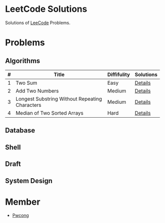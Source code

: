 # LeetCode Solutions

Solutions of [LeeCode](https://leetcode.com/) Problems.

# Problems

## Algorithms
|#    |Title              |Diffifulity    |Solutions                                                                                         |
|-----|-------------------|---------------|--------------------------------------------------------------------------------------------------|
|1    |Two Sum            |Easy           |[Details](https://github.com/pwcong/leetcode-solutions/tree/master/Algorithms/1.Two_Sum)          |
|2    |Add Two Numbers    |Medium         |[Details](https://github.com/pwcong/leetcode-solutions/tree/master/Algorithms/2.Add_Two_Numbers)  |
|3    |Longest Substring Without Repeating Characters |Medium         |[Details](https://github.com/pwcong/leetcode-solutions/tree/master/Algorithms/3.Longest_Substring_Without_Repeating_Characters)   |
|4    |Median of Two Sorted Arrays    |Hard         |[Details](https://github.com/pwcong/leetcode-solutions/tree/master/Algorithms/4.Median_of_Two_Sorted_Arrays)   |

## Database

## Shell

## Draft

## System Design

# Member
* [Pwcong](https://github.com/pwcong)